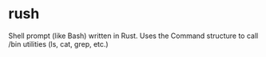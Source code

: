 # rush
Shell prompt (like Bash) written in Rust.
Uses the Command structure to call /bin utilities (ls, cat, grep, etc.)
